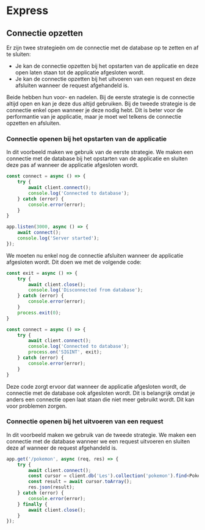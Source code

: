 # Express

## Connectie opzetten

Er zijn twee strategieën om de connectie met de database op te zetten en af te sluiten:

* Je kan de connectie opzetten bij het opstarten van de applicatie en deze open laten staan tot de applicatie afgesloten wordt.
* Je kan de connectie opzetten bij het uitvoeren van een request en deze afsluiten wanneer de request afgehandeld is.

Beide hebben hun voor- en nadelen. Bij de eerste strategie is de connectie altijd open en kan je deze dus altijd gebruiken. Bij de tweede strategie is de connectie enkel open wanneer je deze nodig hebt. Dit is beter voor de performantie van je applicatie, maar je moet wel telkens de connectie opzetten en afsluiten.

### Connectie openen bij het opstarten van de applicatie

In dit voorbeeld maken we gebruik van de eerste strategie. We maken een connectie met de database bij het opstarten van de applicatie en sluiten deze pas af wanneer de applicatie afgesloten wordt.

```typescript
const connect = async () => {
    try {
        await client.connect();
        console.log('Connected to database');
    } catch (error) {
        console.error(error);
    }
}

app.listen(3000, async () => {
    await connect();
    console.log('Server started');
});
```

We moeten nu enkel nog de connectie afsluiten wanneer de applicatie afgesloten wordt. Dit doen we met de volgende code:

```typescript
const exit = async () => {
    try {
        await client.close();
        console.log('Disconnected from database');
    } catch (error) {
        console.error(error);
    }
    process.exit(0);
}

const connect = async () => {
    try {
        await client.connect();
        console.log('Connected to database');
        process.on('SIGINT', exit);
    } catch (error) {
        console.error(error);
    }
}


```

Deze code zorgt ervoor dat wanneer de applicatie afgesloten wordt, de connectie met de database ook afgesloten wordt. Dit is belangrijk omdat je anders een connectie open laat staan die niet meer gebruikt wordt. Dit kan voor problemen zorgen.

### Connectie openen bij het uitvoeren van een request

In dit voorbeeld maken we gebruik van de tweede strategie. We maken een connectie met de database wanneer we een request uitvoeren en sluiten deze af wanneer de request afgehandeld is.

```typescript
app.get('/pokemon', async (req, res) => {
    try {
        await client.connect();
        const cursor = client.db('Les').collection('pokemon').find<Pokemon>({});
        const result = await cursor.toArray();
        res.json(result);
    } catch (error) {
        console.error(error);
    } finally {
        await client.close();
    }
});
```
